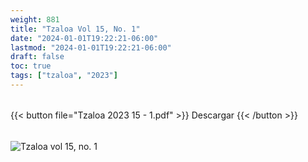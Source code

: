 ```yaml
---
weight: 881
title: "Tzaloa Vol 15, No. 1"
date: "2024-01-01T19:22:21-06:00"
lastmod: "2024-01-01T19:22:21-06:00"
draft: false
toc: true
tags: ["tzaloa", "2023"]
---
```

######
{{< button file="Tzaloa 2023 15 - 1.pdf" >}}   Descargar {{< /button >}} 
######
![Tzaloa vol 15, no. 1](images/portada/15-1.jpeg)